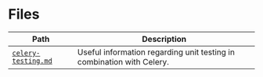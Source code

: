 # Files

Path | Description
-|-
[`celery-testing.md`](celery-testing.md) | Useful information regarding unit testing in combination with Celery.
